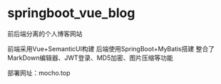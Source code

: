 # springboot_vue_blog
前后端分离的个人博客网站

前端采用Vue+SemanticUI构建
后端使用SpringBoot+MyBatis搭建
整合了MarkDown编辑器、JWT登录、MD5加密、图片压缩等功能


部署网址：mocho.top
